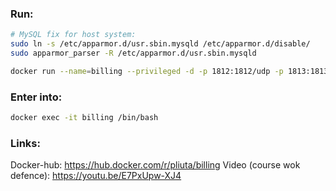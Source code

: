 ### Run:  
```bash
# MySQL fix for host system:
sudo ln -s /etc/apparmor.d/usr.sbin.mysqld /etc/apparmor.d/disable/
sudo apparmor_parser -R /etc/apparmor.d/usr.sbin.mysqld

docker run --name=billing --privileged -d -p 1812:1812/udp -p 1813:1813/udp -p 80:80 -v/sys/fs/cgroup:/sys/fs/cgroup:ro pliuta/billing
```

### Enter into:  
```bash 
docker exec -it billing /bin/bash
```

### Links:
Docker-hub: https://hub.docker.com/r/pliuta/billing
Video (course wok defence): https://youtu.be/E7PxUpw-XJ4
